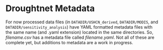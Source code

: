 # Droughtnet Metadata

For now processed data files (in `DATADIR/USHCN_derived`, `DATADIR/MODIS`, and `DATADIR/sensitivity_analysis`) have YAML formatted metadata files with the same name (and .yaml extension) located in the same directories. So, _filename.csv_ has a metadata file called _filename.yaml_. Not all of these are complete yet, but additions to metadata are a work in progress.
